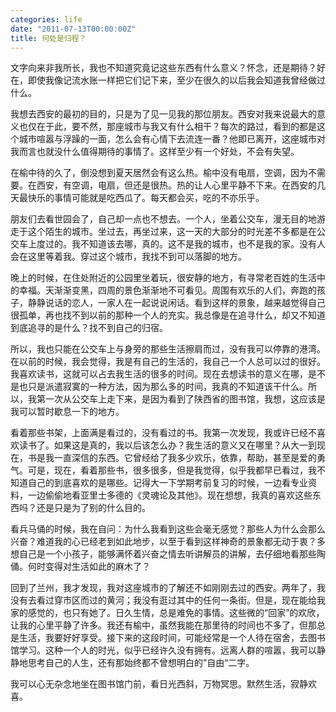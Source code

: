 ```yaml
---
categories: life
date: "2011-07-13T00:00:00Z"
title: 何处是归程？
---
```

文字向来非我所长，我也不知道究竟记这些东西有什么意义？怀念，还是期待？好在，即使我像记流水账一样把它们记下来，至少在很久的以后我会知道我曾经做过什么。


我想去西安的最初的目的，只是为了见一见我的那位朋友。西安对我来说最大的意义也仅在于此，要不然，那座城市与我又有什么相干？每次的路过，看到的都是这个城市喧嚣与浮躁的一面，怎么会有心情下去流连一番？他即已离开，这座城市对我而言也就没什么值得期待的事情了。这样至少有一个好处，不会有失望。

在榆中待的久了，倒没想到夏天居然会有这么热。榆中没有电扇，空调，因为不需要。在西安，有空调，电扇，但还是很热。热的让人心里平静不下来。在西安的几天最快乐的事情可能就是吃西瓜了。每天都会买，吃的不亦乐乎。

朋友们去看世园会了，自己却一点也不想去。一个人，坐着公交车，漫无目的地游走于这个陌生的城市。坐过去，再坐过来，这一天的大部分的时光差不多都是在公交车上度过的。我不知道该去哪，真的。这不是我的城市，也不是我的家。没有人会在这里等着我。穿过这个城市，我找不到可以落脚的地方。

晚上的时候，在住处附近的公园里坐着玩，很安静的地方，有寻常老百姓的生活中的幸福。天渐渐变黑，四周的景色渐渐地不可看见。周围有欢乐的人们，奔跑的孩子，静静说话的恋人，一家人在一起说说闲话。看到这样的景象，越来越觉得自己很孤单，再也找不到以前的那种一个人的充实。我总像是在追寻什么，却又不知道到底追寻的是什么？找不到自己的归宿。

所以，我也只能在公交车上与身旁的那些生活擦肩而过，没有我可以停靠的港湾。在以前的时候，我会觉得，我是有自己的生活的，我自己一个人总可以过的很好。我喜欢读书，这就可以占去我生活的很多的时间。现在去想读书的意义在哪，是不是也只是派遣寂寞的一种方法，因为那么多的时间，我真的不知道该干什么。所以，我第一次从公交车上走下来，是因为看到了陕西省的图书馆，我想，这应该是我可以暂时歇息一下的地方。

看着那些书架，上面满是看过的，没有看过的书。我第一次发现，我或许已经不喜欢读书了。如果这是真的，我以后该怎么办？我生活的意义又在哪里？从大一到现在，书是我一直深信的东西。它曾经给了我多少欢乐，依靠，帮助，甚至是爱的勇气。可是，现在，看着那些书，很多很多，但是我觉得，似乎我都早已看过，我不知道自己的到底喜欢的是哪些。记得大一下学期考前复习的时候，一边看专业资料，一边偷偷地看亚里士多德的《灵魂论及其他》。现在想想，我真的喜欢这些东西吗？还是只是为了别的什么目的。

看兵马俑的时候，我在自问：为什么我看到这些会毫无感觉？那些人为什么会那么兴奋？难道我的心已经老到如此地步，以至于看到这样神奇的景象都无动于衷？多想自己是一个小孩子，能够满怀着兴奋之情去听讲解员的讲解，去仔细地看那些陶俑。何时变得对生活如此的麻木了？

回到了兰州，我才发现，我对这座城市的了解还不如刚刚去过的西安。两年了，我没有去看过穿市区而过的黄河；我没有逛过其中的任何一条街。但是，现在能给我家的感觉的，也只有她了。日久生情，总是难免的事情。这些微的“回家”的欢欣，让我的心里平静了许多。我还有榆中，虽然我能在那里待的时间也不多了，但那总是生活，我要好好享受。接下来的这段时间，可能经常是一个人待在宿舍，去图书馆学习。这种一个人的时光，似乎已经许久没有拥有。远离人群的喧嚣，我可以静静地思考自己的人生，还有那始终都不曾想明白的”自由“二字。

我可以心无杂念地坐在图书馆门前，看日光西斜，万物冥思。默然生活，寂静欢喜。

